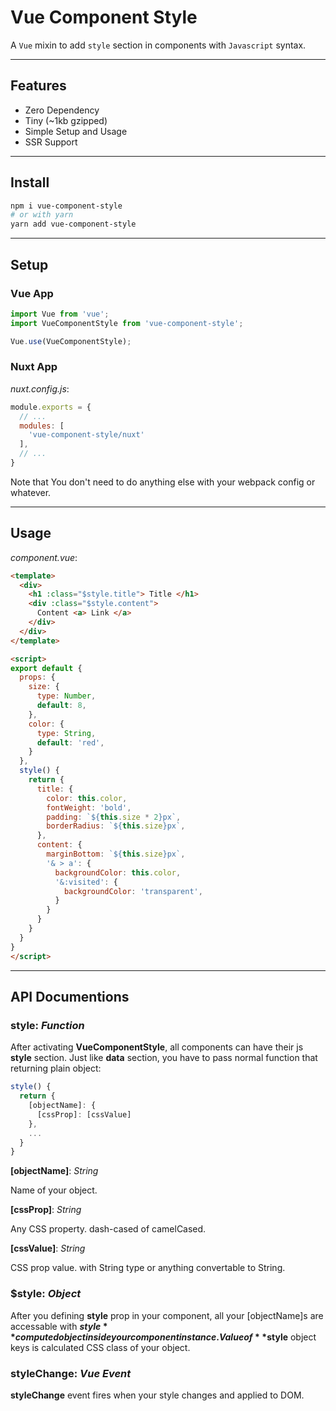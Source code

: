 # Vue Component Style

A `Vue` mixin to add `style` section in components with `Javascript` syntax.

---

## Features

- Zero Dependency
- Tiny (~1kb gzipped)
- Simple Setup and Usage
- SSR Support

---

## Install

```bash
npm i vue-component-style
# or with yarn
yarn add vue-component-style
```

---

## Setup

### Vue App

```javascript
import Vue from 'vue';
import VueComponentStyle from 'vue-component-style';

Vue.use(VueComponentStyle);
```

### Nuxt App

_nuxt.config.js_:
```javascript
module.exports = {
  // ...
  modules: [
    'vue-component-style/nuxt'
  ],
  // ...
}
```

Note that You don't need to do anything else with your webpack config or whatever.

---

## Usage

_component.vue_:
```html
<template>
  <div>
    <h1 :class="$style.title"> Title </h1>
    <div :class="$style.content">
      Content <a> Link </a>
    </div>
  </div>
</template>

<script>
export default {
  props: {
    size: {
      type: Number,
      default: 8,
    },
    color: {
      type: String,
      default: 'red',
    }
  },
  style() {
    return {
      title: {
        color: this.color,
        fontWeight: 'bold',
        padding: `${this.size * 2}px`,
        borderRadius: `${this.size}px`,
      },
      content: {
        marginBottom: `${this.size}px`,
        '& > a': {
          backgroundColor: this.color,
          '&:visited': {
            backgroundColor: 'transparent',
          }
        }
      }
    }
  }
}
</script>
```

---

## API Documentions

### style: _Function_
After activating **VueComponentStyle**, all components can have their js **style** section. Just like **data** section, you have to pass normal function that returning plain object:

```javascript
style() {
  return {
    [objectName]: {
      [cssProp]: [cssValue]
    },
    ...
  }
}
```
**[objectName]**: _String_

Name of your object.

**[cssProp]**: _String_

Any CSS property. dash-cased of camelCased.

**[cssValue]**: _String_

CSS prop value. with String type or anything convertable to String.

### $style: _Object_
After you defining **style** prop in your component, all your [objectName]s are accessable with **$style** computed object inside your component instance. Value of **$style** object keys is calculated CSS class of your object.

### styleChange: _Vue Event_

**styleChange** event fires when your style changes and applied to DOM.
